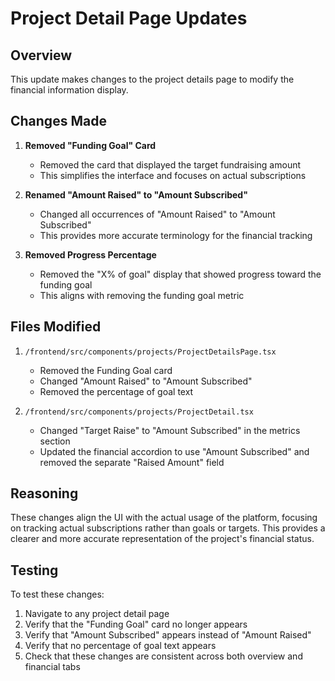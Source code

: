 # Project Detail Page Updates

## Overview

This update makes changes to the project details page to modify the financial information display.

## Changes Made

1. **Removed "Funding Goal" Card**
   - Removed the card that displayed the target fundraising amount
   - This simplifies the interface and focuses on actual subscriptions

2. **Renamed "Amount Raised" to "Amount Subscribed"**
   - Changed all occurrences of "Amount Raised" to "Amount Subscribed"
   - This provides more accurate terminology for the financial tracking

3. **Removed Progress Percentage**
   - Removed the "X% of goal" display that showed progress toward the funding goal
   - This aligns with removing the funding goal metric

## Files Modified

1. `/frontend/src/components/projects/ProjectDetailsPage.tsx`
   - Removed the Funding Goal card
   - Changed "Amount Raised" to "Amount Subscribed"
   - Removed the percentage of goal text

2. `/frontend/src/components/projects/ProjectDetail.tsx`
   - Changed "Target Raise" to "Amount Subscribed" in the metrics section
   - Updated the financial accordion to use "Amount Subscribed" and removed the separate "Raised Amount" field

## Reasoning

These changes align the UI with the actual usage of the platform, focusing on tracking actual subscriptions rather than goals or targets. This provides a clearer and more accurate representation of the project's financial status.

## Testing

To test these changes:
1. Navigate to any project detail page
2. Verify that the "Funding Goal" card no longer appears
3. Verify that "Amount Subscribed" appears instead of "Amount Raised"
4. Verify that no percentage of goal text appears
5. Check that these changes are consistent across both overview and financial tabs
